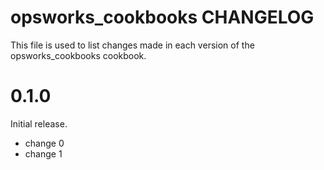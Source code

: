 # opsworks_cookbooks CHANGELOG

This file is used to list changes made in each version of the opsworks_cookbooks cookbook.

# 0.1.0

Initial release.

- change 0
- change 1

